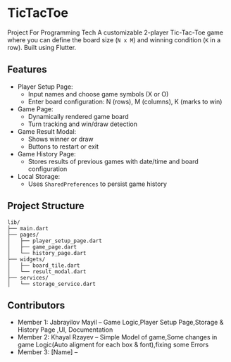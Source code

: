 # TicTacToe
Project For Programming Tech
A customizable 2-player Tic-Tac-Toe game where you can define the board size (`N x M`) and winning condition (`K` in a row). Built using Flutter.

##  Features
- Player Setup Page:
  - Input names and choose game symbols (X or O)
  - Enter board configuration: N (rows), M (columns), K (marks to win)
- Game Page:
  - Dynamically rendered game board
  - Turn tracking and win/draw detection
- Game Result Modal:
  - Shows winner or draw
  - Buttons to restart or exit
- Game History Page:
  - Stores results of previous games with date/time and board configuration
- Local Storage:
  - Uses `SharedPreferences` to persist game history

##  Project Structure
```
lib/
├── main.dart
├── pages/
│   ├── player_setup_page.dart
│   ├── game_page.dart
│   └── history_page.dart
├── widgets/
│   ├── board_tile.dart
│   └── result_modal.dart
├── services/
│   └── storage_service.dart
```

##  Contributors
- Member 1: Jabrayilov Mayil – Game Logic,Player Setup Page,Storage & History Page ,UI, Documentation
- Member 2: Khayal Rzayev – Simple Model of game,Some changes in game Logic(Auto aligment for each box & font),fixing some Errors
- Member 3: [Name] –  
